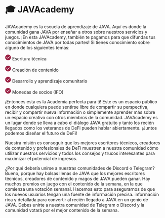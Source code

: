 # 🎓 JAVAcademy

JAVAcademy es la escuela de aprendizaje de JAVA. Aquí es donde la comunidad gana JAVA por enseñar a otros sobre nuestros servicios y juegos. ¡En esta JAVAcademy, también te pagamos para que difundas tus conocimientos de JAVA por todas partes! Si tienes conocimiento sobre alguno de los siguientes temas:

![](.gitbook/assets/grupo-1115.png) Escritura técnica 

![](.gitbook/assets/grupo-1115.png) Creación de contenido 

![](.gitbook/assets/grupo-1115.png) Desarrollo y aprendizaje comunitario 

![](.gitbook/assets/grupo-1115.png) Monedas de socios \(IFO\)

¡Entonces esta es la Academia perfecta para ti! Este es un espacio público en donde cualquiera puede sentirse libre de compartir su perspectiva, recibir y compartir nueva información o simplemente aprender más sobre un espacio creativo con otros miembros de la comunidad. JAVAcademy es un lugar donde se lleva a cabo el diálogo JAVA gratuito y tanto los recién llegados como los veteranos de DeFi pueden hablar abiertamente. ¡Juntos podemos diseñar el futuro de DeFi!

Nuestra misión es conseguir que los mejores escritores técnicos, creadores de contenido y profesionales de DeFi muestren a nuestra comunidad cómo utilizar nuestros servicios y todos los consejos y trucos interesantes para maximizar el potencial de ingresos.

¿Por qué debería unirse a nuestras comunidades de Discord o Telegram? Bueno, porque hay bolsas llenas de JAVA que los mejores escritores técnicos, creadores de contenido y magos de JAVA pueden ganar. Hay muchos premios en juego con el contenido de la semana, en la que comienza una votación semanal. Hacemos esto para asegurarnos de que los nuevos usuarios tengan una fuente de información precisa. información rica y detallada para convertir al recién llegado a JAVA en un genio de JAVA. Debes unirte a nuestra comunidad de Telegram o Discord y la comunidad votará por el mejor contenido de la semana.

